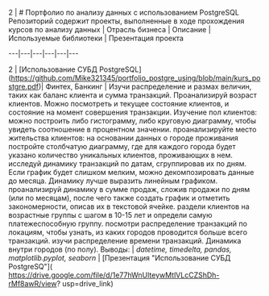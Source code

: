 
2 | # Портфолио по анализу данных с использованием PostgreSQL Репозиторий содержит проекты, выполненные в ходе прохождения курсов по анализу данных | Отрасль бизнеса | Описание | Используемые библиотеки | Презентация проекта

---|---|---|---|---|---

2 | [Использование СУБД PostgreSQL] (https://github.com/Mike321345/portfolio_postgre_using/blob/main/kurs_postgre.pdf)| Финтех, Банкинг | Изучи распределение и размах величин, таких как баланс клиента и сумма транзакций. Проанализируй возраст клиентов. Можно посмотреть и текущее состояние клиентов, и состояние на момент совершения транзакции. Изучение пол клиентов: можно построить либо гистограмму, либо круговую диаграмму, чтобы увидеть соотношение в процентном значении. проанализируйте место жительства клиентов: на основании данных о городе проживания постройте столбчатую диаграмму, где для каждого города будет указано количество уникальных клиентов, проживающих в нем. исследуй динамику транзакций по датам, сгруппировав их по дням. Если график будет слишком мелким, можно декомпозировать данные до месяца. Динамику лучше выразить линейным графиком. проанализируй динамику в сумме продаж, сложив продажи по дням (или по месяцам), после чего также создать график и отметить закономерности, описав их в текстовой ячейке. раздели клиентов на возрастные группы с шагом в 10-15 лет и определи самую платежеспособную группу. посмотри распределение транзакций по локациям, чтобы узнать, из каких городов проводится больше всего транзакций. изучи распределение времени транзакций. Динамика внутри городов (по полу). Выводы: | *datetime, timedelta, pandas, matplotlib.pyplot, seaborn* | [Презентация "Использование СУБД PostgreSQ"]( https://drive.google.com/file/d/1e77hWnUlteywMtlVLcCZShDh-rMf8awR/view? usp=drive_link)
